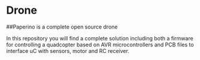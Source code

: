 # Drone
##Paperino is a complete open source drone

In this repository you will find a complete solution including both a firmware for controlling a quadcopter based on AVR microcontrollers and PCB files to interface uC with sensors, motor and RC receiver.

